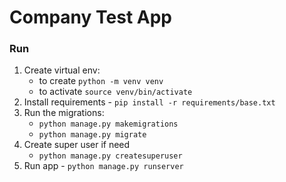 # Company Test App
### Run

1. Create virtual env:
    - to create `python -m venv venv `
    - to activate `source venv/bin/activate `
2. Install requirements - `pip install -r requirements/base.txt`
3. Run the migrations:
    - `python manage.py makemigrations`
    - `python manage.py migrate`
4. Create super user if need
   - `python manage.py createsuperuser`
4. Run app - `python manage.py runserver`
